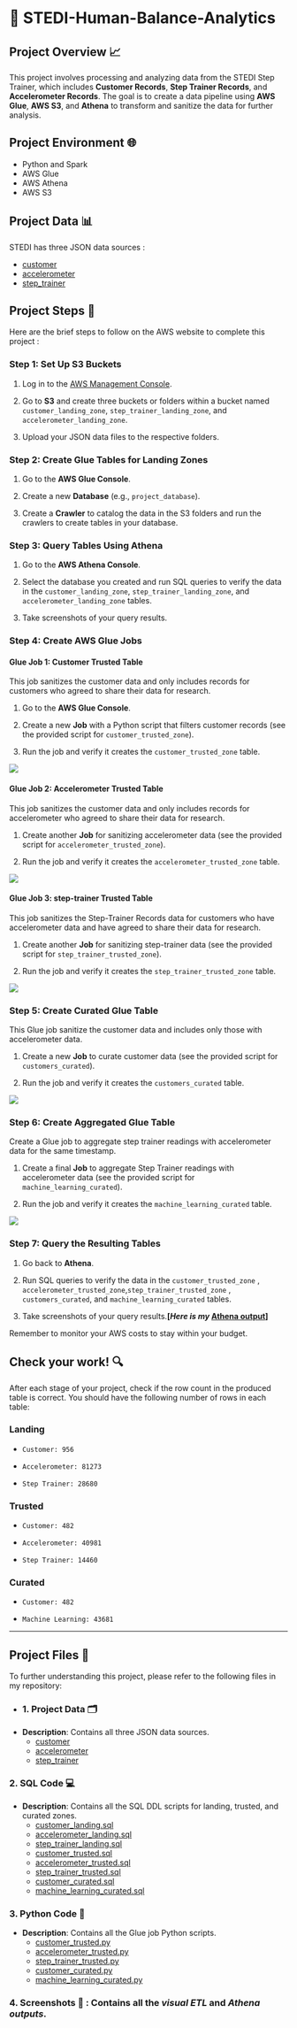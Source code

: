 # 🚀 STEDI-Human-Balance-Analytics
## Project Overview 📈
This project involves processing and analyzing data from the STEDI Step Trainer, which includes **Customer Records**, **Step Trainer Records**, and **Accelerometer Records**. The goal is to create a data pipeline using **AWS Glue**, **AWS S3**, and **Athena** to transform and sanitize the data for further analysis.

## Project Environment 🌐
- Python and Spark
- AWS Glue
- AWS Athena
- AWS S3

## Project Data 📊
STEDI has three JSON data sources : <br>
- [customer](https://github.com/Srijana1425/STEDI_Human_balance_analytics_project6/tree/main/myproject-files/customer/landing) <br>
- [accelerometer](https://github.com/Srijana1425/STEDI_Human_balance_analytics_project6/tree/main/myproject-files/accelerometer/landing) <br>
- [step_trainer](https://github.com/Srijana1425/STEDI_Human_balance_analytics_project6/tree/main/myproject-files/step_trainer/landing)

## Project Steps 📝

Here are the brief steps to follow on the AWS website to complete this project :

### Step 1: Set Up S3 Buckets

1. Log in to the [AWS Management Console](https://aws.amazon.com/).

2. Go to **S3** and create three buckets or folders within a bucket named `customer_landing_zone`, `step_trainer_landing_zone`, and `accelerometer_landing_zone`.

3. Upload your JSON data files to the respective folders.

### Step 2: Create Glue Tables for Landing Zones

1. Go to the **AWS Glue Console**.

2. Create a new **Database** (e.g., `project_database`).

3. Create a **Crawler** to catalog the data in the S3 folders and run the crawlers to create tables in your database.

### Step 3: Query Tables Using Athena

1. Go to the **AWS Athena Console**.

2. Select the database you created and run SQL queries to verify the data in the `customer_landing_zone`, `step_trainer_landing_zone`, and `accelerometer_landing_zone` tables.

3. Take screenshots of your query results.

### Step 4: Create AWS Glue Jobs
#### Glue Job 1: Customer Trusted Table

This job sanitizes the customer data and only includes records for customers who agreed to share their data for research.

1. Go to the **AWS Glue Console**.

2. Create a new **Job** with a Python script that filters customer records (see the provided script for `customer_trusted_zone`).

3. Run the job and verify it creates the `customer_trusted_zone` table.

![](https://github.com/Srijana1425/STEDI_Human_balance_analytics_project6/blob/main/screenshort/Visual%20ETL%20Image/customer_landing_to_trusted.png
)

#### Glue Job 2: Accelerometer Trusted Table

This job sanitizes the customer data and only includes records for accelerometer who agreed to share their data for research.

1. Create another **Job** for sanitizing accelerometer data (see the provided script for `accelerometer_trusted_zone`).

2. Run the job and verify it creates the `accelerometer_trusted_zone` table.

![](https://github.com/Srijana1425/STEDI_Human_balance_analytics_project6/blob/main/screenshort/Visual%20ETL%20Image/accelerometer_Landing_to_trustrd.png)

#### Glue Job 3: step-trainer Trusted Table

This job sanitizes the Step-Trainer Records data for customers who have accelerometer data and have agreed to share their data for research.

1. Create another **Job** for sanitizing step-trainer data (see the provided script for `step_trainer_trusted_zone`).

2. Run the job and verify it creates the `step_trainer_trusted_zone` table.

![](https://github.com/Srijana1425/STEDI_Human_balance_analytics_project6/blob/main/screenshort/Visual%20ETL%20Image/step_trainer_trusted.png
)
   
### Step 5: Create Curated Glue Table

This Glue job sanitize the customer data and includes only those with accelerometer data.

1. Create a new **Job** to curate customer data (see the provided script for `customers_curated`).

2. Run the job and verify it creates the `customers_curated` table.

![](https://github.com/Srijana1425/STEDI_Human_balance_analytics_project6/blob/main/screenshort/Visual%20ETL%20Image/customer%20curated.png)

### Step 6: Create Aggregated Glue Table

Create a Glue job to aggregate step trainer readings with accelerometer data for the same timestamp.

1. Create a final **Job** to aggregate Step Trainer readings with accelerometer data (see the provided script for `machine_learning_curated`).

2. Run the job and verify it creates the `machine_learning_curated` table.

![](https://github.com/Srijana1425/STEDI_Human_balance_analytics_project6/blob/main/screenshort/Visual%20ETL%20Image/machine_learning_curated.png)

### Step 7: Query the Resulting Tables

1. Go back to **Athena**.

2. Run SQL queries to verify the data in the `customer_trusted_zone` , `accelerometer_trusted_zone`,`step_trainer_trusted_zone` , `customers_curated`, and `machine_learning_curated` tables.

3. Take screenshots of your query results.**[*Here is my* [Athena output](https://github.com/Srijana1425/STEDI_Human_balance_analytics_project6/tree/main/screenshort/Athena%20Output)]**

Remember to monitor your AWS costs to stay within your budget.

## Check your work! 🔍
After each stage of your project, check if the row count in the produced table is correct. You should have the following number of rows in each table:

### Landing

- `Customer: 956`
  
- `Accelerometer: 81273`
  
- `Step Trainer: 28680`
  
### Trusted

- `Customer: 482`

- `Accelerometer: 40981`

- `Step Trainer: 14460`

### Curated

- `Customer: 482`

- `Machine Learning: 43681`

<hr>

## Project Files 📂
To further understanding this project, please refer to the following files in my repository:
- ### 1. Project Data 🗂️
- **Description**: Contains all three JSON data sources.
   - [customer](https://github.com/Srijana1425/STEDI_Human_balance_analytics_project6/tree/main/myproject-files/customer/landing)
   - [accelerometer](https://github.com/Srijana1425/STEDI_Human_balance_analytics_project6/tree/main/myproject-files/accelerometer/landing)
   - [step_trainer](https://github.com/Srijana1425/STEDI_Human_balance_analytics_project6/tree/main/myproject-files/step_trainer/landing)

### 2. SQL Code 💻
- **Description**: Contains all the SQL DDL scripts for landing, trusted, and curated zones.
  - [customer_landing.sql](https://github.com/Srijana1425/STEDI_Human_balance_analytics_project6/blob/main/SQL%20code/customer_landing.sql)
  - [accelerometer_landing.sql](https://github.com/Srijana1425/STEDI_Human_balance_analytics_project6/blob/main/SQL%20code/accelerometer_landing.sql)
  - [step_trainer_landing.sql](https://github.com/Srijana1425/STEDI_Human_balance_analytics_project6/blob/main/SQL%20code/step_trainer_landing.sql)
  - [customer_trusted.sql](https://github.com/Srijana1425/STEDI_Human_balance_analytics_project6/blob/main/SQL%20code/customer_trusted.sql)
  - [accelerometer_trusted.sql](https://github.com/Srijana1425/STEDI_Human_balance_analytics_project6/blob/main/SQL%20code/accelerometer_trusted.sql)
  - [step_trainer_trusted.sql](https://github.com/Srijana1425/STEDI_Human_balance_analytics_project6/blob/main/SQL%20code/Step_trainer_trusted.sql)
  - [customer_curated.sql](https://github.com/Srijana1425/STEDI_Human_balance_analytics_project6/blob/main/SQL%20code/customer_curated.sql)
  - [machine_learning_curated.sql](https://github.com/Srijana1425/STEDI_Human_balance_analytics_project6/blob/main/SQL%20code/machine_learning_curated.sql)

### 3. Python Code 🐍
- **Description**: Contains all the Glue job Python scripts.
  - [customer_trusted.py](https://github.com/Srijana1425/STEDI_Human_balance_analytics_project6/blob/main/python%20code/customer_landing_to_trusted.py)
  - [accelerometer_trusted.py](https://github.com/Srijana1425/STEDI_Human_balance_analytics_project6/blob/main/python%20code/accelerometer_landing_to_trusted.py)
  - [step_trainer_trusted.py](https://github.com/Srijana1425/STEDI_Human_balance_analytics_project6/blob/main/python%20code/steptraining_landing_to_trusted.py)
  - [customer_curated.py](https://github.com/Srijana1425/STEDI_Human_balance_analytics_project6/blob/main/python%20code/customer_curated.py)
  - [machine_learning_curated.py](https://github.com/Srijana1425/STEDI_Human_balance_analytics_project6/blob/main/python%20code/machine_learning_curated.py)

### 4. Screenshots 📸 : Contains all the *visual ETL*  and *Athena outputs*.

  
